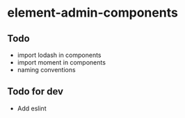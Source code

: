 # element-admin-components

## Todo

- import lodash in components
- import moment in components
- naming conventions

## Todo for dev

- Add eslint